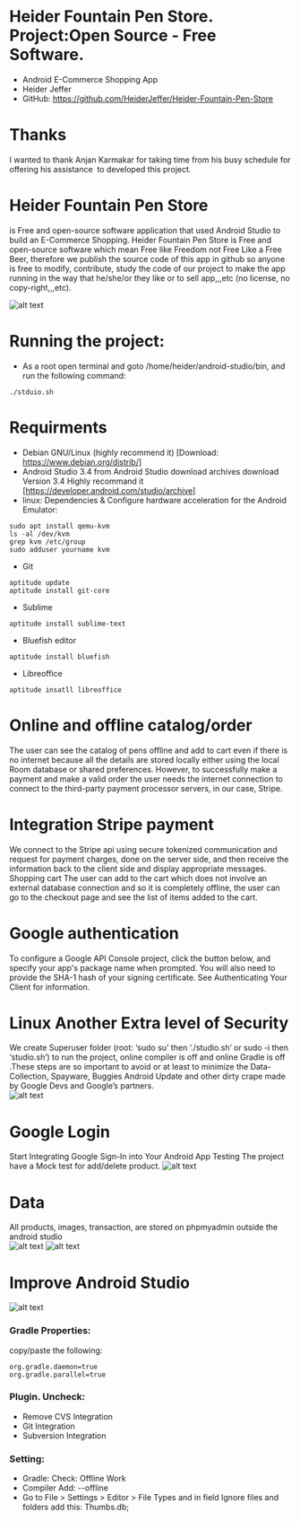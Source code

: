 # Heider Fountain Pen Store. Project:Open Source - Free Software.
- Android E-Commerce Shopping App  
- Heider Jeffer 
- GitHub: https://github.com/HeiderJeffer/Heider-Fountain-Pen-Store
# Thanks
I wanted to thank Anjan Karmakar for taking time from his busy schedule  for offering his assistance  to developed this project.
# Heider Fountain Pen Store
is  Free and open-source software application that used Android Studio to build an  E-Commerce Shopping. Heider Fountain Pen Store is Free and open-source software which mean Free like Freedom not Free Like a Free Beer, therefore we publish the source code of this app in github so anyone is free to modify, contribute, study the code of our project to make the app running in the way that he/she/or they like or to sell app,,,etc  (no license, no copy-right,,,etc).

![alt text](https://github.com/HeiderJeffer/Heider-Fountain-Pen-Store/blob/master/images%20%26%20staff/1.png)

# Running the project:
- As a root open terminal and goto /home/heider/android-studio/bin, and run the following command:
```
./stduio.sh
```
# Requirments
- Debian GNU/Linux (highly  recommend it) [Download: https://www.debian.org/distrib/]
- Android Studio 3.4 from Android Studio download archives download Version  3.4 Highly recommand it [https://developer.android.com/studio/archive] 
- linux: Dependencies & Configure hardware acceleration for the Android Emulator:
```
sudo apt install qemu-kvm
ls -al /dev/kvm
grep kvm /etc/group
sudo adduser yourname kvm
```
- Git
```
aptitude update
aptitude install git-core
```
- Sublime 
```
aptitude install sublime-text
```
- Bluefish editor
```
aptitude install bluefish
```
- Libreoffice
```
aptitude insatll libreoffice
```
# Online and offline catalog/order 
The user can see the catalog of pens offline and add to cart even if there is no internet because all the details are stored locally either using the local Room database or shared preferences. However, to successfully make a payment and make a valid order the user needs the internet connection to connect to the third-party payment processor servers, in our case, Stripe.

# Integration Stripe payment
We connect to the Stripe api using secure tokenized communication and request for payment charges, done on the server side, and then receive the information back to the client side and display appropriate messages.
Shopping cart The user can add to the cart which does not involve an external database connection and so it is completely offline, the user can go to the checkout page and see the list of items added to the cart.

# Google authentication
To configure a Google API Console project, click the button below, and specify your app's package name when prompted. You will also need to provide the SHA-1 hash of your signing certificate. See Authenticating Your Client for information. 

# Linux Another Extra level of Security
We create  Superuser folder (root: ‘sudo su’ then ‘./studio.sh’ or sudo -i then ‘studio.sh’) to run the project, online compiler is off and online Gradle is off .These steps are so important to avoid or at least to minimize the Data-Collection, Spayware, Buggies Android Update and other dirty crape made by Google Devs and Google’s partners.    
![alt text](https://github.com/HeiderJeffer/Heider-Fountain-Pen-Store/blob/master/images%20%26%20staff/6.png)


# Google Login
Start Integrating Google Sign-In into Your Android App 
Testing  The project have a Mock test for add/delete product.
![alt text](https://github.com/HeiderJeffer/Heider-Fountain-Pen-Store/blob/master/images%20%26%20staff/7.png)
# Data
All products, images, transaction, are stored on phpmyadmin outside the android studio  
![alt text](https://github.com/HeiderJeffer/Heider-Fountain-Pen-Store/blob/master/images%20%26%20staff/4.png)
![alt text](https://github.com/HeiderJeffer/Heider-Fountain-Pen-Store/blob/master/images%20%26%20staff/5.png)
# Improve Android Studio
![alt text](https://github.com/HeiderJeffer/Heider-Fountain-Pen-Store/blob/master/images%20%26%20staff/8.png)
### Gradle Properties:
copy/paste the following:
```
org.gradle.daemon=true
org.gradle.parallel=true
```

### Plugin. Uncheck:
- Remove CVS Integration
- Git Integration
- Subversion Integration

### Setting:
- Gradle: Check: Offline Work
- Compiler Add: --offline
- Go to File > Settings > Editor > File Types and in field Ignore files and folders add this: Thumbs.db;
